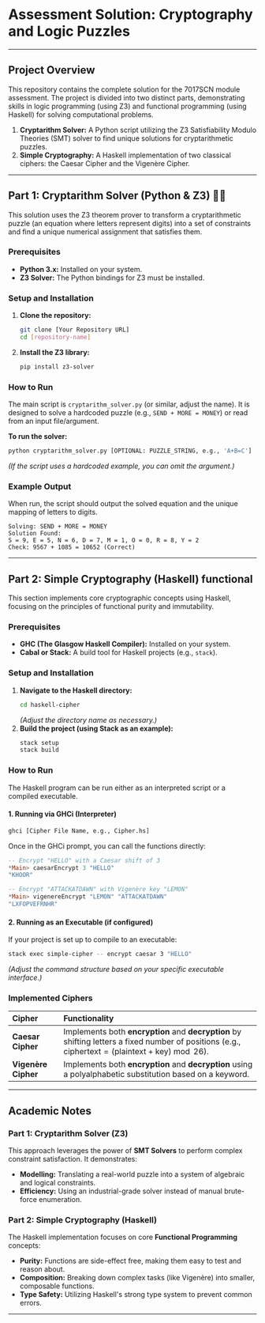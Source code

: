 # Assessment Solution: Cryptography and Logic Puzzles
-----

## Project Overview

This repository contains the complete solution for the 7017SCN module assessment. The project is divided into two distinct parts, demonstrating skills in logic programming (using Z3) and functional programming (using Haskell) for solving computational problems.

1.  **Cryptarithm Solver:** A Python script utilizing the Z3 Satisfiability Modulo Theories (SMT) solver to find unique solutions for cryptarithmetic puzzles.
2.  **Simple Cryptography:** A Haskell implementation of two classical ciphers: the Caesar Cipher and the Vigenère Cipher.

-----

## Part 1: Cryptarithm Solver (Python & Z3) 🐍🧩

This solution uses the Z3 theorem prover to transform a cryptarithmetic puzzle (an equation where letters represent digits) into a set of constraints and find a unique numerical assignment that satisfies them.

### Prerequisites

  * **Python 3.x:** Installed on your system.
  * **Z3 Solver:** The Python bindings for Z3 must be installed.

### Setup and Installation

1.  **Clone the repository:**
    ```bash
    git clone [Your Repository URL]
    cd [repository-name]
    ```
2.  **Install the Z3 library:**
    ```bash
    pip install z3-solver
    ```

### How to Run

The main script is `cryptarithm_solver.py` (or similar, adjust the name). It is designed to solve a hardcoded puzzle (e.g., `SEND + MORE = MONEY`) or read from an input file/argument.

**To run the solver:**

```bash
python cryptarithm_solver.py [OPTIONAL: PUZZLE_STRING, e.g., 'A+B=C']
```

*(If the script uses a hardcoded example, you can omit the argument.)*

### Example Output

When run, the script should output the solved equation and the unique mapping of letters to digits.

```
Solving: SEND + MORE = MONEY
Solution Found:
S = 9, E = 5, N = 6, D = 7, M = 1, O = 0, R = 8, Y = 2
Check: 9567 + 1085 = 10652 (Correct)
```

-----

## Part 2: Simple Cryptography (Haskell)  functional

This section implements core cryptographic concepts using Haskell, focusing on the principles of functional purity and immutability.

### Prerequisites

  * **GHC (The Glasgow Haskell Compiler):** Installed on your system.
  * **Cabal or Stack:** A build tool for Haskell projects (e.g., `stack`).

### Setup and Installation

1.  **Navigate to the Haskell directory:**
    ```bash
    cd haskell-cipher
    ```
    *(Adjust the directory name as necessary.)*
2.  **Build the project (using Stack as an example):**
    ```bash
    stack setup
    stack build
    ```

### How to Run

The Haskell program can be run either as an interpreted script or a compiled executable.

#### 1\. Running via GHCi (Interpreter)

```bash
ghci [Cipher File Name, e.g., Cipher.hs]
```

Once in the GHCi prompt, you can call the functions directly:

```haskell
-- Encrypt "HELLO" with a Caesar shift of 3
*Main> caesarEncrypt 3 "HELLO"
"KHOOR"

-- Encrypt "ATTACKATDAWN" with Vigenère key "LEMON"
*Main> vigenereEncrypt "LEMON" "ATTACKATDAWN"
"LXFOPVEFRNHR"
```

#### 2\. Running as an Executable (if configured)

If your project is set up to compile to an executable:

```bash
stack exec simple-cipher -- encrypt caesar 3 "HELLO"
```

*(Adjust the command structure based on your specific executable interface.)*

### Implemented Ciphers

| Cipher | Functionality |
| :--- | :--- |
| **Caesar Cipher** | Implements both **encryption** and **decryption** by shifting letters a fixed number of positions (e.g., $\text{ciphertext} = (\text{plaintext} + \text{key}) \bmod 26$). |
| **Vigenère Cipher** | Implements both **encryption** and **decryption** using a polyalphabetic substitution based on a keyword. |

-----

## Academic Notes

### Part 1: Cryptarithm Solver (Z3)

This approach leverages the power of **SMT Solvers** to perform complex constraint satisfaction. It demonstrates:

  * **Modelling:** Translating a real-world puzzle into a system of algebraic and logical constraints.
  * **Efficiency:** Using an industrial-grade solver instead of manual brute-force enumeration.

### Part 2: Simple Cryptography (Haskell)

The Haskell implementation focuses on core **Functional Programming** concepts:

  * **Purity:** Functions are side-effect free, making them easy to test and reason about.
  * **Composition:** Breaking down complex tasks (like Vigenère) into smaller, composable functions.
  * **Type Safety:** Utilizing Haskell's strong type system to prevent common errors.

-----